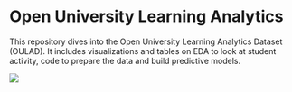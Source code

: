 # Open University Learning Analytics 
This repository dives into the Open University Learning Analytics Dataset (OULAD). It includes visualizations and tables on EDA to look at student activity, code to prepare the data and build predictive models.

![](https://analyse.kmi.open.ac.uk/resources/images/model.png)
